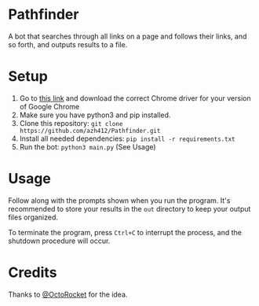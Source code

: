 # Pathfinder

A bot that searches through all links on a page and follows their links, and so forth, and outputs results to a file.

# Setup

1. Go to [this link](https://www.selenium.dev/documentation/webdriver/getting_started/install_drivers/) and download the correct Chrome driver for your version of Google Chrome
2. Make sure you have python3 and pip installed.
3. Clone this repository: `git clone https://github.com/azh412/Pathfinder.git`
4. Install all needed dependencies: `pip install -r requirements.txt`
5. Run the bot: `python3 main.py` (See Usage)

# Usage

Follow along with the prompts shown when you run the program. It's recommended to store your results in the `out` directory to keep your output files organized.

To terminate the program, press `Ctrl+C` to interrupt the process, and the shutdown procedure will occur.

# Credits

Thanks to [@OctoRocket](https://github.com/OctoRocket) for the idea.